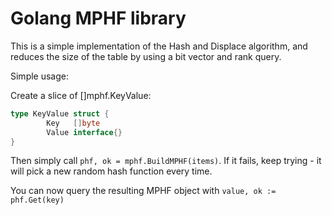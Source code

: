 Golang MPHF library
===================

This is a simple implementation of the Hash and Displace algorithm,
and reduces the size of the table by using a bit vector and rank
query.

Simple usage:

Create a slice of []mphf.KeyValue:

```go
type KeyValue struct {
        Key   []byte
        Value interface{}
}
```

Then simply call `phf, ok = mphf.BuildMPHF(items)`.  If it fails, keep trying - it
will pick a new random hash function every time.

You can now query the resulting MPHF object with `value, ok := phf.Get(key)`

